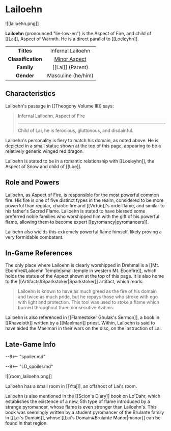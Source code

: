 # Lailoehn

![[lailoehn.png]]

**Lailoehn** (pronounced "lie-low-en") is the Aspect of Fire, and child of [[Lai]], Aspect of Warmth. He is a direct parallel to [[Loeleyhn]].

|  |  |
|:----------:|:----------------------:|
| **Titles** | Infernal Lailoehn |
| **Classification** | [Minor Aspect](/Lore/Higher_Beings/Aspects/Minor_Aspects/) |
| **Family** | [[Lai]] (Parent) |
| **Gender** | Masculine (he/him) |

## Characteristics

Lailoehn's passage in [[Theogony Volume III]] says:

> Infernal Lailoehn, Aspect of Fire
> ***
> Child of Lai, he is ferocious, gluttonous, and disdainful.

Lailoehn's personality is fiery to match his domain, as noted above. He is depicted in a small statue shown at the top of this page, appearing to be a relatively generic winged red dragon.

Lailoehn is stated to be in a romantic relationship with [[Loeleyhn]], the Aspect of Snow and child of [[Loe]].

## Role and Powers

Lailoehn, as Aspect of Fire, is responsible for the most powerful common fire. His fire is one of five distinct types in the realm, considered to be more powerful than regular, chaotic fire and [[Virtuo]]'s orderflame, and similar to his father's Sacred Flame. Lailoehn is stated to have blessed some preferred noble families who worshipped him with the gift of his powerful flame, allowing them to become expert [[pyromancy|pyromancers]].

Lailoehn also wields this extremely powerful flame himself, likely proving a very formidable combatant.

## In-Game References

The only place where Lailoehn is clearly worshipped in Drehmal is a [[Mt. Ebonfire#Lailoehn Temple|small temple in western Mt. Ebonfire]], which holds the statue of the Aspect shown at the top of this page. It is also home to the [[Artifacts#Sparkstoker|Sparkstoker]] artifact, which reads:

> Lailoehn is known to have as much greed as the fire of his domain and twice as much pride, but he repays those who stroke with ego with light and protection. This tool was used to stoke a flame which burned throughout three consecutive Avihms.

Lailoehn is also referenced in [[Flamestoker Ghulak's Sermon]], a book in [[Rhaveloth]] written by a [[Maelmari]] priest. Within, Lailoehn is said to have aided the Maelmari in their wars on the disc, on the instruction of Lai.

## Late-Game Info

--8<-- "spoiler.md"

--8<-- "LD_spoiler.md"

![[room_lailoehn.png]]

Lailoehn has a small room in [[Ytaj]], an offshoot of Lai's room.

Lailoehn is also mentioned in the [[Scion's Diary]] book on Lo'Dahr, which establishes the existence of a new, 5th type of flame introduced by a strange pyromancer, whose flame is even stronger than Lailoehn's. This book was seemingly written by a student pyromancer of the Brulante family in [[Lai's Domain]], whose [[Lai's Domain#Brulante Manor|manor]] can be found in that region.
